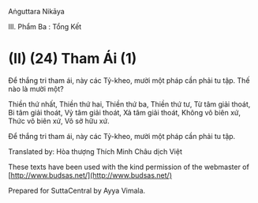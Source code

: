 Aṅguttara Nikāya

III. Phẩm Ba : Tổng Kết

# (II) (24) Tham Ái (1)

Ðể thắng tri tham ái, này các Tỷ-kheo, mười một pháp cần phải tu tập. Thế nào là mười một?

Thiền thứ nhất, Thiền thứ hai, Thiền thứ ba, Thiền thứ tư, Từ tâm giải thoát, Bi tâm giải thoát, Vỷ tâm giải thoát, Xả tâm giải thoát, Không vô biên xứ, Thức vô biên xứ, Vô sở hữu xứ.

Ðể thắng tri tham ái, này các Tỷ-kheo, mười một pháp cần phải tu tập.

Translated by: Hòa thượng Thích Minh Châu dịch Việt

These texts have been used with the kind permission of the webmaster of [http://www.budsas.net/](http://www.budsas.net/)

Prepared for SuttaCentral by Ayya Vimala.